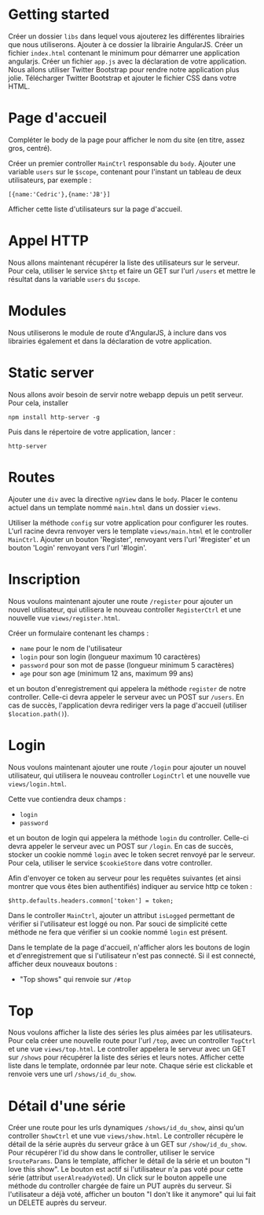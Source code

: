 # Getting started

Créer un dossier `libs` dans lequel vous ajouterez les différentes librairies que nous utiliserons.
Ajouter à ce dossier la librairie AngularJS.
Créer un fichier `index.html` contenant le minimum pour démarrer une application angularjs.
Créer un fichier `app.js` avec la déclaration de votre application.
Nous allons utiliser Twitter Bootstrap pour rendre notre application plus jolie.
Télécharger Twitter Bootstrap et ajouter le fichier CSS dans votre HTML.


# Page d'accueil

Compléter le body de la page pour afficher le nom du site (en titre, assez gros, centré).

Créer un premier controller `MainCtrl` responsable du `body`.
Ajouter une variable `users` sur le `$scope`, contenant pour l'instant un tableau de deux utilisateurs, par exemple :

    [{name:'Cedric'},{name:'JB'}]

Afficher cette liste d'utilisateurs sur la page d'accueil.


# Appel HTTP

Nous allons maintenant récupérer la liste des utilisateurs sur le serveur.
Pour cela, utiliser le service `$http` et faire un GET sur l'url `/users` et
mettre le résultat dans la variable `users` du `$scope`.


# Modules

Nous utiliserons le module de route d'AngularJS, à inclure dans vos librairies
également et dans la déclaration de votre application.


# Static server

Nous allons avoir besoin de servir notre webapp depuis un petit serveur. Pour cela, installer

    npm install http-server -g

Puis dans le répertoire de votre application, lancer :

    http-server


# Routes

Ajouter une `div` avec la directive `ngView` dans le `body`.
Placer le contenu actuel dans un template nommé `main.html` dans un dossier `views`.

Utiliser la méthode `config` sur votre application pour configurer les routes.
L'url racine devra renvoyer vers le template `views/main.html` et le controller `MainCtrl`.
Ajouter un bouton 'Register', renvoyant vers l'url '#register' et un bouton 'Login' renvoyant
vers l'url '#login'.

# Inscription

Nous voulons maintenant ajouter une route `/register` pour ajouter un nouvel utilisateur, qui
utilisera le nouveau controller `RegisterCtrl` et une nouvelle vue `views/register.html`.

Créer un formulaire contenant les champs :

- `name` pour le nom de l'utilisateur
- `login` pour son login (longueur maximum 10 caractères)
- `password` pour son mot de passe (longueur minimum 5 caractères)
- `age` pour son age (minimum 12 ans, maximum 99 ans)

et un bouton d'enregistrement qui appelera la méthode `register` de notre controller.
Celle-ci devra appeler le serveur avec un POST sur `/users`. En cas de succès, l'application
devra rediriger vers la page d'accueil (utiliser `$location.path()`).

# Login

Nous voulons maintenant ajouter une route `/login` pour ajouter un nouvel utilisateur, qui
utilisera le nouveau controller `LoginCtrl` et une nouvelle vue `views/login.html`.

Cette vue contiendra deux champs :

- `login`
- `password`

et un bouton de login qui appelera la méthode `login` du controller. Celle-ci devra
appeler le serveur avec un POST sur `/login`. En cas de succès, stocker un cookie
nommé `login` avec le token secret renvoyé par le serveur.
Pour cela, utiliser le service `$cookieStore` dans votre controller.

Afin d'envoyer ce token au serveur pour les requêtes suivantes (et ainsi montrer que vous êtes bien authentifiés)
indiquer au service http ce token :

    $http.defaults.headers.common['token'] = token;

Dans le controller `MainCtrl`, ajouter un attribut `isLogged` permettant de vérifier si
l'utilisateur est loggé ou non. Par souci de simplicité cette méthode ne fera que vérifier si un cookie nommé `login` est présent.

Dans le template de la page d'accueil, n'afficher alors les boutons de login et d'enregistrement
que si l'utilisateur n'est pas connecté.
Si il est connecté, afficher deux nouveaux boutons :

- "Top shows" qui renvoie sur `/#top`

# Top

Nous voulons afficher la liste des séries les plus aimées par les utilisateurs.
Pour cela créer une nouvelle route pour l'url `/top`, avec un controller `TopCtrl` et une vue
`views/top.html`. Le controller appelera le serveur avec un GET sur `/shows` pour récupérer
la liste des séries et leurs notes.
Afficher cette liste dans le template, ordonnée par leur note.
Chaque série est clickable et renvoie vers une url `/shows/id_du_show`.

# Détail d'une série

Créer une route pour les urls dynamiques `/shows/id_du_show`, ainsi qu'un controller
`ShowCtrl` et une vue `views/show.html`. Le controller récupère le détail de la série
auprès du serveur grâce à un GET sur `/show/id_du_show`. Pour récupérer l'id du show dans le
controller, utiliser le service `$routeParams`.
Dans le template, afficher le détail de la série et un bouton "I love this show".
Le bouton est actif si l'utilisateur n'a pas voté pour cette série (attribut
`userAlreadyVoted`). Un click sur le bouton appelle une méthode du controller chargée de faire un PUT auprès du
serveur. Si l'utilisateur a déjà voté, afficher un bouton "I don't like it anymore" qui lui
fait un DELETE auprès du serveur.

